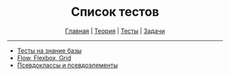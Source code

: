<div align="center">

# Список тестов

[Главная](https://github.com/M0n0mah/css)
|
[Теория](/theory/README.md)
|
[Тесты](/tests/README.md)
|
[Задачи](/tasks/README.md)

</div>

---

* [Тесты на знание базы](./beginner.md)
* [Flow, Flexbox, Grid](./css/flow.md)
* [Псевдоклассы и псевдоэлементы](./css/pseudo.md)



